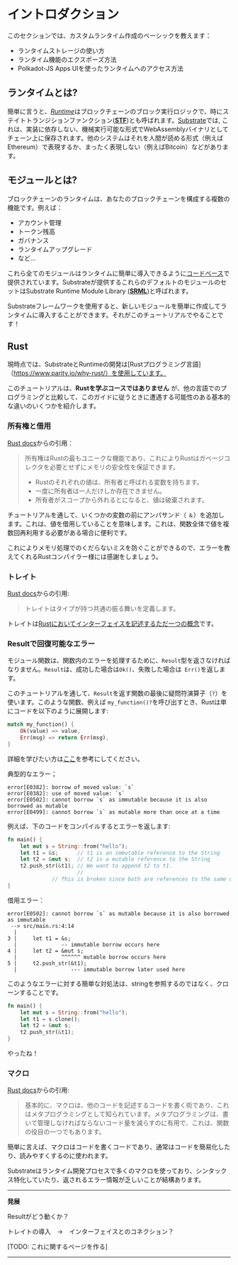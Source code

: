 イントロダクション
===

このセクションでは、カスタムランタイム作成のベーシックを教えます：

- ランタイムストレージの使い方
- ランタイム機能のエクスポーズ方法
- Polkadot-JS Apps UIを使ったランタイムへのアクセス方法

## ランタイムとは?

簡単に言うと、[*Runtime*](https://substrate.dev/docs/en/overview/glossary#runtime)はブロックチェーンのブロック実行ロジックで、時にステイトトランジションファンクション([**STF**](https://substrate.dev/docs/en/overview/glossary#stf-state-transition-function-))とも呼ばれます。[Substrate](https://substrate.dev/docs/en/overview/glossary#substrate)では, これは、実装に依存しない、機械実行可能な形式でWebAssemblyバイナリとしてチェーン上に保存されます。他のシステムはそれを人間が読める形式（例えばEthereum）で表現するか、まったく表現しない（例えばBitcoin）などがあります。

## モジュールとは?

ブロックチェーンのランタイムは、あなたのブロックチェーンを構成する複数の機能です。例えば：

- アカウント管理
- トークン残高
- ガバナンス
- ランタイムアップグレード
- など...

これら全てのモジュールはランタイムに簡単に導入できるように[コードベース](
https://github.com/paritytech/substrate/tree/master/srml)で提供されています。Substrateが提供するこれらのデフォルトのモジュールのセットはSubstrate Runtime Module Library ([**SRML**](https://substrate.dev/docs/en/overview/glossary#srml-substrate-runtime-module-library-))と呼ばれます。

Substrateフレームワークを使用すると、新しいモジュールを簡単に作成してランタイムに導入することができます。それがこのチュートリアルでやることです！

## Rust

現時点では、SubstrateとRuntimeの開発は[Rustプログラミング言語]（https://www.parity.io/why-rust/）を使用しています。

このチュートリアルは、**Rustを学ぶコースではありません** が、他の言語でのプログラミングと比較して、このガイドに従うときに遭遇する可能性のある基本的な違いのいくつかを紹介します。

### 所有権と借用

[Rust docs](https://doc.rust-lang.org/book/ownership.html)からの引用：

>所有権はRustの最もユニークな機能であり、これによりRustはガベージコレクタを必要とせずにメモリの安全性を保証できます。
>
>  - Rustのそれぞれの値は、所有者と呼ばれる変数を持ちます。
>  - 一度に所有者は一人だけしか存在できません。
>  - 所有者がスコープから外れるとになると、値は破棄されます。

チュートリアルを通して、いくつかの変数の前にアンパサンド（ `＆`）を追加します。これは、値を借用していることを意味します。これは、関数全体で値を複数回再利用する必要がある場合に便利です。

これによりメモリ処理でのくだらないミスを防ぐことができるので、エラーを教えてくれるRustコンパイラー様には感謝をしましょう。

### トレイト

[Rust docs](https://doc.rust-lang.org/book/traits.html)からの引用:
> トレイトはタイプが持つ共通の振る舞いを定義します。

トレイトは[Rustにおいてインターフェイスを記述するただ一つの概念](https://blog.rust-lang.org/2015/05/11/traits.html)です。

### Resultで回復可能なエラー

モジュール関数は、関数内のエラーを処理するために、`Result`型を返さなければなりません。`Result`は、成功した場合は` Ok() `、失敗した場合は` Err()`を返します。

このチュートリアルを通して、`Result`を返す関数の最後に疑問符演算子（`?`）を使います。このような関数、例えば `my_function()?`を呼び出すとき、Rustは単にコードを以下のように展開します:

```rust
match my_function() {
    Ok(value) => value,
    Err(msg) => return Err(msg),
}
```

詳細を学びたい方は[ここ](https://doc.rust-jp.rs/book/second-edition/ch09-02-recoverable-errors-with-result.html)を参考にしてください。

典型的なエラー；

```
error[E0382]: borrow of moved value: `s`
error[E0382]: use of moved value: `s`
error[E0502]: cannot borrow `s` as immutable because it is also borrowed as mutable
error[E0499]: cannot borrow `s` as mutable more than once at a time
```

例えば、下のコードをコンパイルするとエラーを返します:

```rust
fn main() {
    let mut s = String::from("hello");
    let t1 = &s;      // t1 is an immutable reference to the String
    let t2 = &mut s;  // t2 is a mutable reference to the String
    t2.push_str(&t1); // We want to append t2 to t1.
                      //
		      // This is broken since both are references to the same underlying string.
}
```

借用エラー：

```
error[E0502]: cannot borrow `s` as mutable because it is also borrowed as immutable
 --> src/main.rs:4:14
  |
3 |     let t1 = &s;
  |              -- immutable borrow occurs here
4 |     let t2 = &mut s;
  |              ^^^^^^ mutable borrow occurs here
5 |     t2.push_str(&t1);
  |                 --- immutable borrow later used here
```

このようなエラーに対する簡単な対処法は、stringを参照するのではなく、クローンすることです。

```rust
fn main() {
    let mut s = String::from("hello");
    let t1 = s.clone();
    let t2 = &mut s;
    t2.push_str(&t1);
}
```

やったね！

### マクロ

[Rust docs](https://doc.rust-jp.rs/book/second-edition/appendix-04-macros.html)からの引用:

> 基本的に、マクロは、他のコードを記述するコードを書く術であり、これはメタプログラミングとして知られています。メタプログラミングは、書いて管理しなければならないコード量を減らすのに有用で、これは、関数の役目の一つでもあります。

簡単に言えば、マクロはコードを書くコードであり、通常はコードを簡易化したり、読みやすくするのに使われます。

Substrateはランタイム開発プロセスで多くのマクロを使っており、シンタックス特化していたり、返されるエラー情報が乏しいことが結構あります。

---
**発展**

 Resultがどう動くか？

 トレイトの導入　→　インターフェイスとのコネクション？

[TODO: これに関するページを作る]

---
